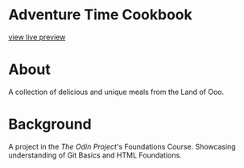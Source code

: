 # Adventure Time Cookbook
[view live preview](jamcajulao.github.io/odin-recipes/)

# About
A collection of delicious and unique meals from the Land of Ooo.

# Background
A project in the *The Odin Project*'s Foundations Course. Showcasing understanding of Git Basics and HTML Foundations.  

